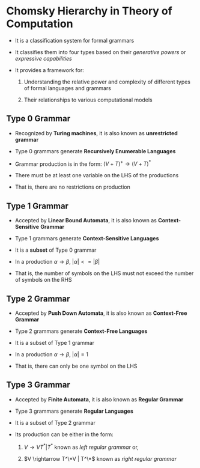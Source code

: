 # Chomsky Hierarchy in Theory of Computation

- It is a classification system for formal grammars

- It classifies them into four types based on their *generative powers* or *expressive*
*capabilities*

- It provides a framework for:

    1. Understanding the relative power and complexity of different types of formal
    languages and grammars

    2. Their relationships to various computational models

## Type 0 Grammar

- Recognized by **Turing machines**, it is also known as **unrestricted grammar**

- Type 0 grammars generate **Recursively Enumerable Languages**

- Grammar production is in the form: $(V + T)^+ \rightarrow (V + T)^*$

- There must be at least one variable on the LHS of the productions

- That is, there are no restrictions on production

## Type 1 Grammar

- Accepted by **Linear Bound Automata**, it is also known as **Context-Sensitive**
**Grammar**

- Type 1 grammars generate **Context-Sensitive Languages**

- It is a **subset** of Type 0 grammar

- In a production $\alpha \rightarrow \beta$, $|\alpha| <= |\beta|$

- That is, the number of symbols on the LHS must not exceed the number of symbols
on the RHS

## Type 2 Grammar

- Accepted by **Push Down Automata**, it is also known as **Context-Free Grammar**

- Type 2 grammars generate **Context-Free Languages**

- It is a subset of Type 1 grammar

- In a production $\alpha \rightarrow \beta$, $|\alpha| = 1$

- That is, there can only be one symbol on the LHS

## Type 3 Grammar

- Accepted by **Finite Automata**, it is also known as **Regular Grammar**

- Type 3 grammars generate **Regular Languages**

- It is a subset of Type 2 grammar

- Its production can be either in the form:

    1. $V \rightarrow VT^* | T^*$ known as *left regular grammar* or,
  
    2. $V \rightarrow T^\*V | T^\*$ known as *right regular grammar*
